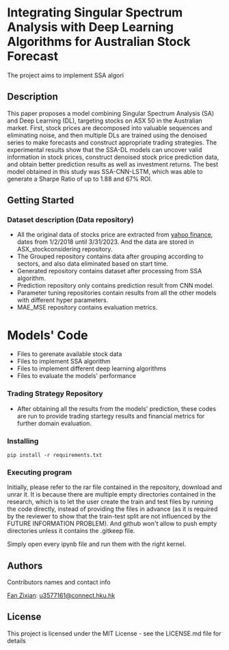 # Integrating Singular Spectrum Analysis with Deep Learning Algorithms for Australian Stock Forecast

The project aims to implement SSA algori

## Description

This paper proposes a model combining Singular Spectrum Analysis (SA) and Deep Learning (DL), targeting stocks on ASX 50 in the Australian market. First, stock prices are decomposed into valuable sequences and eliminating noise, and then multiple DLs are trained using the denoised series to make forecasts and construct appropriate trading strategies. The experimental results show that the SSA-DL models can uncover valid information in stock prices, construct denoised stock price prediction data, and obtain better prediction results as well as investment returns. The best model obtained in this study was SSA-CNN-LSTM, which was able to generate a Sharpe Ratio of up to 1.88 and 67% ROI.

## Getting Started

### Dataset description (Data repository)

* All the original data of stocks price are extracted from [yahoo finance](https://finance.yahoo.com/), dates from 1/2/2018 until 3/31/2023. And the data are stored in ASX_stockconsidering repository.
* The Grouped repository contains data after grouping according to sectors, and also data eliminated based on start time.
* Generated repository contains dataset after processing from SSA algorithm.
* Prediction repository only contains prediction result from CNN model.
* Parameter tuning repositories contain results from all the other models with different hyper parameters.
* MAE_MSE repository contains evaluation metrics.

# Models' Code
* Files to gerenate available stock data
* Files to implement SSA algorithm
* Files to implement different deep learning algorithms
* Files to evaluate the models' performance

### Trading Strategy Repository
* After obtaining all the results from the models' prediction, these codes are run to provide trading startegy results and financial metrics for further domain evaluation.

### Installing

```
pip install -r requirements.txt
```

### Executing program

Initially, please refer to the rar file contained in the repository, download and unrar it. It is because there are multiple empty directories contained in the research, which is to let the user create the train and test files by running the code directly, instead of providing the files in advance (as it is required by the reviewer to show that the train-test split are not influenced by the FUTURE INFORMATION PROBLEM). And github won't allow to push empty directories unless it contains the .gitkeep file.

Simply open every ipynb file and run them with the right kernel.

## Authors

Contributors names and contact info

[Fan Zixian](http://linkedin.com/in/zixian-demitry-fan-607611212): u3577161@connect.hku.hk

## License

This project is licensed under the MIT License - see the LICENSE.md file for details
